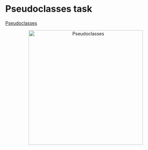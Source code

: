 # Pseudoclasses task
[Pseudoclasses](https://level0rd.github.io/web2_pseudo-classes/)

<p align="center">
  <img width="358" alt="Pseudoclasses" src="https://github.com/level0rd/web2_pseudo-classes/assets/45522296/2d8c10a2-5cfd-4f21-be67-4cb79a335167.png">
</p>
